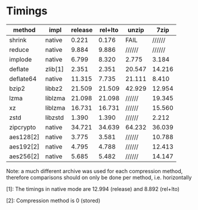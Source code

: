 # Timings #

|  method   |  impl   | release  | rel+lto | unzip  |  7zip  |
|-----------|---------|----------|---------|--------|--------|
| shrink    | native  |    0.221 |   0.176 | FAIL   | ////// |
| reduce    | native  |    9.884 |   9.886 | ////// | ////// |
| implode   | native  |    6.799 |   8.320 |  2.775 |  3.184 |
| deflate   | zlib[1] |    2.351 |   2.351 | 20.547 | 14.216 |
| deflate64 | native  |   11.315 |   7.735 | 21.111 |  8.410 |
| bzip2     | libbz2  |   21.509 |  21.509 | 42.929 | 12.954 |
| lzma      | liblzma |   21.098 |  21.098 | ////// | 19.345 |
| xz        | liblzma |   16.731 |  16.731 | ////// | 15.560 |
| zstd      | libzstd |    1.390 |   1.390 | ////// |  2.212 |
| zipcrypto | native  |   34.721 |  34.639 | 64.232 | 36.039 |
| aes128[2] | native  |    3.775 |   3.581 | ////// | 10.788 |
| aes192[2] | native  |    4.795 |   4.788 | ////// | 12.413 |
| aes256[2] | native  |    5.685 |   5.482 | ////// | 14.147 |

Note: a much different archive was used for each compression method, therefore
comparisons should on only be done per method, i.e. horizontally

[1]: The timings in native mode are 12.994 (release) and 8.892 (rel+lto)

[2]: Compression method is 0 (stored)
